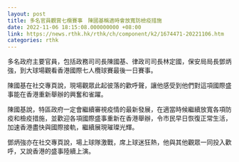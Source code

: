 ```yaml
---
layout: post
title: 多名官員觀賞七欖賽事　陳國基稱適時會放寬防檢疫措施
date: 2022-11-06 18:15:08.000000000 +08:00
link: https://news.rthk.hk/rthk/ch/component/k2/1674471-20221106.htm
categories: rthk
---
```


多名政府主要官員，包括政務司司長陳國基、律政司司長林定國，保安局局長鄧炳強，到大球場觀看香港國際七人欖球賽最後一日賽事。

陳國基在社交專頁說，現場觀眾此起彼落的歡呼聲，讓他感受到他們對這項國際盛事能在香港重新舉辦的興奮和雀躍。

陳國基說，特區政府一定會繼續審視疫情的最新發展，在適當時候繼續放寬各項防疫和檢疫措施，並歡迎各項國際盛事重新在香港舉辦，令市民早日恢復正常生活，加速香港盡快與國際接軌，繼續展現璀璨光輝。

鄧炳強亦在社交專頁說，場上球隊激戰，席上球迷狂熱，他與其他觀眾一同投入歡呼，又說香港的盛事陸續上演。

